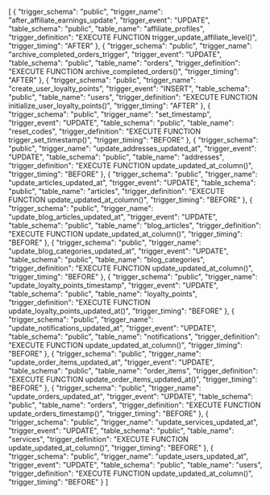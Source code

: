 [
  {
    "trigger_schema": "public",
    "trigger_name": "after_affiliate_earnings_update",
    "trigger_event": "UPDATE",
    "table_schema": "public",
    "table_name": "affiliate_profiles",
    "trigger_definition": "EXECUTE FUNCTION trigger_update_affiliate_level()",
    "trigger_timing": "AFTER"
  },
  {
    "trigger_schema": "public",
    "trigger_name": "archive_completed_orders_trigger",
    "trigger_event": "UPDATE",
    "table_schema": "public",
    "table_name": "orders",
    "trigger_definition": "EXECUTE FUNCTION archive_completed_orders()",
    "trigger_timing": "AFTER"
  },
  {
    "trigger_schema": "public",
    "trigger_name": "create_user_loyalty_points",
    "trigger_event": "INSERT",
    "table_schema": "public",
    "table_name": "users",
    "trigger_definition": "EXECUTE FUNCTION initialize_user_loyalty_points()",
    "trigger_timing": "AFTER"
  },
  {
    "trigger_schema": "public",
    "trigger_name": "set_timestamp",
    "trigger_event": "UPDATE",
    "table_schema": "public",
    "table_name": "reset_codes",
    "trigger_definition": "EXECUTE FUNCTION trigger_set_timestamp()",
    "trigger_timing": "BEFORE"
  },
  {
    "trigger_schema": "public",
    "trigger_name": "update_addresses_updated_at",
    "trigger_event": "UPDATE",
    "table_schema": "public",
    "table_name": "addresses",
    "trigger_definition": "EXECUTE FUNCTION update_updated_at_column()",
    "trigger_timing": "BEFORE"
  },
  {
    "trigger_schema": "public",
    "trigger_name": "update_articles_updated_at",
    "trigger_event": "UPDATE",
    "table_schema": "public",
    "table_name": "articles",
    "trigger_definition": "EXECUTE FUNCTION update_updated_at_column()",
    "trigger_timing": "BEFORE"
  },
  {
    "trigger_schema": "public",
    "trigger_name": "update_blog_articles_updated_at",
    "trigger_event": "UPDATE",
    "table_schema": "public",
    "table_name": "blog_articles",
    "trigger_definition": "EXECUTE FUNCTION update_updated_at_column()",
    "trigger_timing": "BEFORE"
  },
  {
    "trigger_schema": "public",
    "trigger_name": "update_blog_categories_updated_at",
    "trigger_event": "UPDATE",
    "table_schema": "public",
    "table_name": "blog_categories",
    "trigger_definition": "EXECUTE FUNCTION update_updated_at_column()",
    "trigger_timing": "BEFORE"
  },
  {
    "trigger_schema": "public",
    "trigger_name": "update_loyalty_points_timestamp",
    "trigger_event": "UPDATE",
    "table_schema": "public",
    "table_name": "loyalty_points",
    "trigger_definition": "EXECUTE FUNCTION update_loyalty_points_updated_at()",
    "trigger_timing": "BEFORE"
  },
  {
    "trigger_schema": "public",
    "trigger_name": "update_notifications_updated_at",
    "trigger_event": "UPDATE",
    "table_schema": "public",
    "table_name": "notifications",
    "trigger_definition": "EXECUTE FUNCTION update_updated_at_column()",
    "trigger_timing": "BEFORE"
  },
  {
    "trigger_schema": "public",
    "trigger_name": "update_order_items_updated_at",
    "trigger_event": "UPDATE",
    "table_schema": "public",
    "table_name": "order_items",
    "trigger_definition": "EXECUTE FUNCTION update_order_items_updated_at()",
    "trigger_timing": "BEFORE"
  },
  {
    "trigger_schema": "public",
    "trigger_name": "update_orders_updated_at",
    "trigger_event": "UPDATE",
    "table_schema": "public",
    "table_name": "orders",
    "trigger_definition": "EXECUTE FUNCTION update_orders_timestamp()",
    "trigger_timing": "BEFORE"
  },
  {
    "trigger_schema": "public",
    "trigger_name": "update_services_updated_at",
    "trigger_event": "UPDATE",
    "table_schema": "public",
    "table_name": "services",
    "trigger_definition": "EXECUTE FUNCTION update_updated_at_column()",
    "trigger_timing": "BEFORE"
  },
  {
    "trigger_schema": "public",
    "trigger_name": "update_users_updated_at",
    "trigger_event": "UPDATE",
    "table_schema": "public",
    "table_name": "users",
    "trigger_definition": "EXECUTE FUNCTION update_updated_at_column()",
    "trigger_timing": "BEFORE"
  }
]